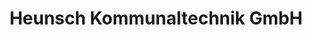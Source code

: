 ---
title: "Heunsch Kommunaltechnik GmbH"
url: /suhl/heunsch-kommunaltechnik-gmbh/
shop: Wohnwagen
---